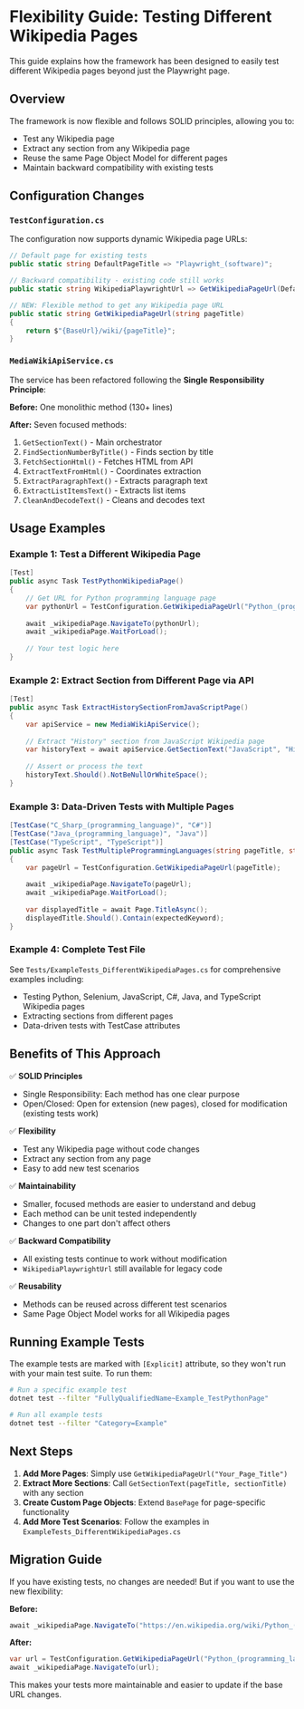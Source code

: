 # Flexibility Guide: Testing Different Wikipedia Pages

This guide explains how the framework has been designed to easily test different Wikipedia pages beyond just the Playwright page.

## Overview

The framework is now flexible and follows SOLID principles, allowing you to:
- Test any Wikipedia page
- Extract any section from any Wikipedia page
- Reuse the same Page Object Model for different pages
- Maintain backward compatibility with existing tests

## Configuration Changes

### `TestConfiguration.cs`

The configuration now supports dynamic Wikipedia page URLs:

```csharp
// Default page for existing tests
public static string DefaultPageTitle => "Playwright_(software)";

// Backward compatibility - existing code still works
public static string WikipediaPlaywrightUrl => GetWikipediaPageUrl(DefaultPageTitle);

// NEW: Flexible method to get any Wikipedia page URL
public static string GetWikipediaPageUrl(string pageTitle)
{
    return $"{BaseUrl}/wiki/{pageTitle}";
}
```

### `MediaWikiApiService.cs`

The service has been refactored following the **Single Responsibility Principle**:

**Before:** One monolithic method (130+ lines)

**After:** Seven focused methods:
1. `GetSectionText()` - Main orchestrator
2. `FindSectionNumberByTitle()` - Finds section by title
3. `FetchSectionHtml()` - Fetches HTML from API
4. `ExtractTextFromHtml()` - Coordinates extraction
5. `ExtractParagraphText()` - Extracts paragraph text
6. `ExtractListItemsText()` - Extracts list items
7. `CleanAndDecodeText()` - Cleans and decodes text

## Usage Examples

### Example 1: Test a Different Wikipedia Page

```csharp
[Test]
public async Task TestPythonWikipediaPage()
{
    // Get URL for Python programming language page
    var pythonUrl = TestConfiguration.GetWikipediaPageUrl("Python_(programming_language)");
    
    await _wikipediaPage.NavigateTo(pythonUrl);
    await _wikipediaPage.WaitForLoad();
    
    // Your test logic here
}
```

### Example 2: Extract Section from Different Page via API

```csharp
[Test]
public async Task ExtractHistorySectionFromJavaScriptPage()
{
    var apiService = new MediaWikiApiService();
    
    // Extract "History" section from JavaScript Wikipedia page
    var historyText = await apiService.GetSectionText("JavaScript", "History");
    
    // Assert or process the text
    historyText.Should().NotBeNullOrWhiteSpace();
}
```

### Example 3: Data-Driven Tests with Multiple Pages

```csharp
[TestCase("C_Sharp_(programming_language)", "C#")]
[TestCase("Java_(programming_language)", "Java")]
[TestCase("TypeScript", "TypeScript")]
public async Task TestMultipleProgrammingLanguages(string pageTitle, string expectedKeyword)
{
    var pageUrl = TestConfiguration.GetWikipediaPageUrl(pageTitle);
    
    await _wikipediaPage.NavigateTo(pageUrl);
    await _wikipediaPage.WaitForLoad();
    
    var displayedTitle = await Page.TitleAsync();
    displayedTitle.Should().Contain(expectedKeyword);
}
```

### Example 4: Complete Test File

See `Tests/ExampleTests_DifferentWikipediaPages.cs` for comprehensive examples including:
- Testing Python, Selenium, JavaScript, C#, Java, and TypeScript Wikipedia pages
- Extracting sections from different pages
- Data-driven tests with TestCase attributes

## Benefits of This Approach

✅ **SOLID Principles**
- Single Responsibility: Each method has one clear purpose
- Open/Closed: Open for extension (new pages), closed for modification (existing tests work)

✅ **Flexibility**
- Test any Wikipedia page without code changes
- Extract any section from any page
- Easy to add new test scenarios

✅ **Maintainability**
- Smaller, focused methods are easier to understand and debug
- Each method can be unit tested independently
- Changes to one part don't affect others

✅ **Backward Compatibility**
- All existing tests continue to work without modification
- `WikipediaPlaywrightUrl` still available for legacy code

✅ **Reusability**
- Methods can be reused across different test scenarios
- Same Page Object Model works for all Wikipedia pages

## Running Example Tests

The example tests are marked with `[Explicit]` attribute, so they won't run with your main test suite. To run them:

```bash
# Run a specific example test
dotnet test --filter "FullyQualifiedName~Example_TestPythonPage"

# Run all example tests
dotnet test --filter "Category=Example"
```

## Next Steps

1. **Add More Pages**: Simply use `GetWikipediaPageUrl("Your_Page_Title")`
2. **Extract More Sections**: Call `GetSectionText(pageTitle, sectionTitle)` with any section
3. **Create Custom Page Objects**: Extend `BasePage` for page-specific functionality
4. **Add More Test Scenarios**: Follow the examples in `ExampleTests_DifferentWikipediaPages.cs`

## Migration Guide

If you have existing tests, no changes are needed! But if you want to use the new flexibility:

**Before:**
```csharp
await _wikipediaPage.NavigateTo("https://en.wikipedia.org/wiki/Python_(programming_language)");
```

**After:**
```csharp
var url = TestConfiguration.GetWikipediaPageUrl("Python_(programming_language)");
await _wikipediaPage.NavigateTo(url);
```

This makes your tests more maintainable and easier to update if the base URL changes.
